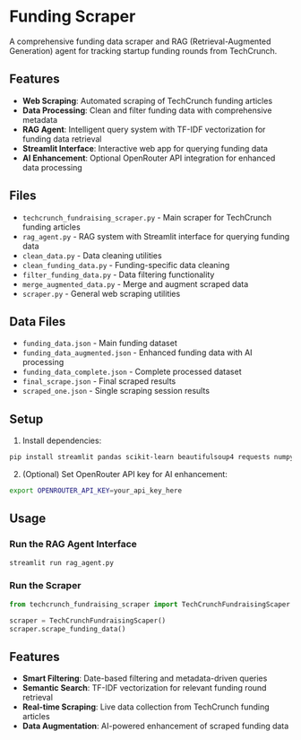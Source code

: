# Funding Scraper

A comprehensive funding data scraper and RAG (Retrieval-Augmented Generation) agent for tracking startup funding rounds from TechCrunch.

## Features

- **Web Scraping**: Automated scraping of TechCrunch funding articles
- **Data Processing**: Clean and filter funding data with comprehensive metadata
- **RAG Agent**: Intelligent query system with TF-IDF vectorization for funding data retrieval
- **Streamlit Interface**: Interactive web app for querying funding data
- **AI Enhancement**: Optional OpenRouter API integration for enhanced data processing

## Files

- `techcrunch_fundraising_scraper.py` - Main scraper for TechCrunch funding articles
- `rag_agent.py` - RAG system with Streamlit interface for querying funding data
- `clean_data.py` - Data cleaning utilities
- `clean_funding_data.py` - Funding-specific data cleaning
- `filter_funding_data.py` - Data filtering functionality
- `merge_augmented_data.py` - Merge and augment scraped data
- `scraper.py` - General web scraping utilities

## Data Files

- `funding_data.json` - Main funding dataset
- `funding_data_augmented.json` - Enhanced funding data with AI processing
- `funding_data_complete.json` - Complete processed dataset
- `final_scrape.json` - Final scraped results
- `scraped_one.json` - Single scraping session results

## Setup

1. Install dependencies:
```bash
pip install streamlit pandas scikit-learn beautifulsoup4 requests numpy
```

2. (Optional) Set OpenRouter API key for AI enhancement:
```bash
export OPENROUTER_API_KEY=your_api_key_here
```

## Usage

### Run the RAG Agent Interface
```bash
streamlit run rag_agent.py
```

### Run the Scraper
```python
from techcrunch_fundraising_scraper import TechCrunchFundraisingScaper

scraper = TechCrunchFundraisingScaper()
scraper.scrape_funding_data()
```

## Features

- **Smart Filtering**: Date-based filtering and metadata-driven queries
- **Semantic Search**: TF-IDF vectorization for relevant funding round retrieval
- **Real-time Scraping**: Live data collection from TechCrunch funding articles
- **Data Augmentation**: AI-powered enhancement of scraped funding data